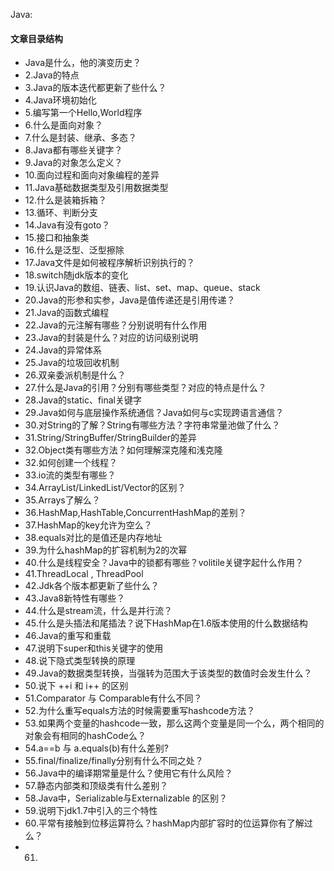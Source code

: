 Java:
#### 文章目录结构
- Java是什么，他的演变历史？
- 2.Java的特点
- 3.Java的版本迭代都更新了些什么？
- 4.Java环境初始化
- 5.编写第一个Hello,World程序
- 6.什么是面向对象？
- 7.什么是封装、继承、多态？
- 8.Java都有哪些关键字？
- 9.Java的对象怎么定义？
- 10.面向过程和面向对象编程的差异
- 11.Java基础数据类型及引用数据类型
- 12.什么是装箱拆箱？
- 13.循环、判断分支
- 14.Java有没有goto？
- 15.接口和抽象类
- 16.什么是泛型、泛型擦除
- 17.Java文件是如何被程序解析识别执行的？
- 18.switch随jdk版本的变化
- 19.认识Java的数组、链表、list、set、map、queue、stack
- 20.Java的形参和实参，Java是值传递还是引用传递？
- 21.Java的函数式编程
- 22.Java的元注解有哪些？分别说明有什么作用
- 23.Java的封装是什么？对应的访问级别说明
- 24.Java的异常体系
- 25.Java的垃圾回收机制
- 26.双亲委派机制是什么？
- 27.什么是Java的引用？分别有哪些类型？对应的特点是什么？
- 28.Java的static、final关键字
- 29.Java如何与底层操作系统通信？Java如何与c实现跨语言通信？
- 30.对String的了解？String有哪些方法？字符串常量池做了什么？
- 31.String/StringBuffer/StringBuilder的差异
- 32.Object类有哪些方法？如何理解深克隆和浅克隆
- 32.如何创建一个线程？
- 33.io流的类型有哪些？
- 34.ArrayList/LinkedList/Vector的区别？
- 35.Arrays了解么？
- 36.HashMap,HashTable,ConcurrentHashMap的差别？
- 37.HashMap的key允许为空么？
- 38.equals对比的是值还是内存地址
- 39.为什么hashMap的扩容机制为2的次幂
- 40.什么是线程安全？Java中的锁都有哪些？volitile关键字起什么作用？
- 41.ThreadLocal , ThreadPool
- 42.Jdk各个版本都更新了些什么？
- 43.Java8新特性有哪些？
- 44.什么是stream流，什么是并行流？
- 45.什么是头插法和尾插法？说下HashMap在1.6版本使用的什么数据结构
- 46.Java的重写和重载
- 47.说明下super和this关键字的使用
- 48.说下隐式类型转换的原理
- 49.Java的数据类型转换，当强转为范围大于该类型的数值时会发生什么？
- 50.说下 ++i 和 i++ 的区别
- 51.Comparator 与  Comparable有什么不同？
- 52.为什么重写equals方法的时候需要重写hashcode方法？
- 53.如果两个变量的hashcode一致，那么这两个变量是同一个么，两个相同的对象会有相同的hashCode么？
- 54.a==b 与 a.equals(b)有什么差别?
- 55.final/finalize/finally分别有什么不同之处？
- 56.Java中的编译期常量是什么？使用它有什么风险？
- 57.静态内部类和顶级类有什么差别？
- 58.Java中，Serializable与Externalizable 的区别？
- 59.说明下jdk1.7中引入的三个特性
- 60.平常有接触到位移运算符么？hashMap内部扩容时的位运算你有了解过么？
- 61.

 


